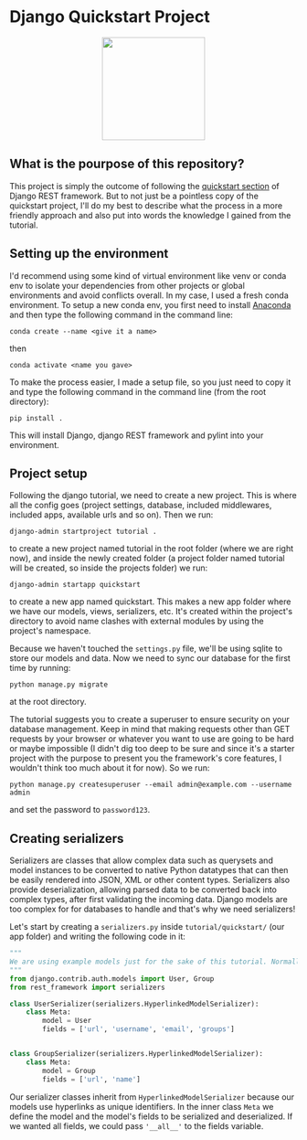 # Django Quickstart Project

<p align="center">
  <img width="180" height="180" src="https://klauslaube.com.br/static/4ff9b044c4ab9ace735892bea0ab70a1/django-rest-framework-logo.png">
</p>

## What is the pourpose of this repository?

This project is simply the outcome of following the [quickstart section](https://www.django-rest-framework.org/tutorial/quickstart/) of Django REST framework. But to not just be a pointless copy of the quickstart project, I'll do my best to describe what the process in a more friendly approach and also put into words the knowledge I gained from the tutorial.

## Setting up the environment

I'd recommend using some kind of virtual environment like venv or conda env to isolate your dependencies from other projects or global environments and avoid conflicts overall.
In my case, I used a fresh conda environment. To setup a new conda env, you first need to install [Anaconda](https://www.anaconda.com/) and then type the following command in the command line:

`conda create --name <give it a name>`

then

`conda activate <name you gave>`

To make the process easier, I made a setup file, so you just need to copy it and type the following command in the command line (from the root directory):

`pip install .`

This will install Django, django REST framework and pylint into your environment.

## Project setup

Following the django tutorial, we need to create a new project. This is where all the config goes (project settings, database, included middlewares, included apps, available urls and so on). Then we run:

`django-admin startproject tutorial .`

to create a new project named tutorial in the root folder (where we are right now), and inside the newly created folder (a project folder named tutorial will be created, so inside the projects folder) we run:

`django-admin startapp quickstart`

to create a new app named quickstart. This makes a new app folder where we have our models, views, serializers, etc. It's created within the project's directory to avoid name clashes with external modules by using the project's namespace.

Because we haven't touched the `settings.py` file, we'll be using sqlite to store our models and data. Now we need to sync our database for the first time by running:

`python manage.py migrate`

at the root directory.

The tutorial suggests you to create a superuser to ensure security on your database management. Keep in mind that making requests other than GET requests by your browser or whatever you want to use are going to be hard or maybe impossible (I didn't dig too deep to be sure and since it's a starter project with the purpose to present you the framework's core features, I wouldn't think too much about it for now). So we run:

`python manage.py createsuperuser --email admin@example.com --username admin`

and set the password to `password123`.

## Creating serializers

Serializers are classes that allow complex data such as querysets and model instances to be converted to native Python datatypes that can then be easily rendered into JSON, XML or other content types. Serializers also provide deserialization, allowing parsed data to be converted back into complex types, after first validating the incoming data. Django models are too complex for for databases to handle and that's why we need serializers!

Let's start by creating a `serializers.py` inside `tutorial/quickstart/` (our app folder) and writing the following code in it:

```py
"""
We are using example models just for the sake of this tutorial. Normally you would import your own modules from the models.py file
"""
from django.contrib.auth.models import User, Group
from rest_framework import serializers

class UserSerializer(serializers.HyperlinkedModelSerializer):
    class Meta:
        model = User
        fields = ['url', 'username', 'email', 'groups']


class GroupSerializer(serializers.HyperlinkedModelSerializer):
    class Meta:
        model = Group
        fields = ['url', 'name']
```

Our serializer classes inherit from `HyperlinkedModelSerializer` because our models use hyperlinks as unique identifiers. In the inner class `Meta` we define the model and the model's fields to be serialized and deserialized. If we wanted all fields, we could pass `'__all__'` to the fields variable.

